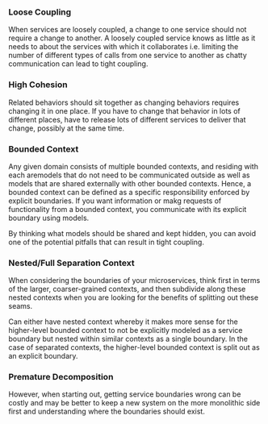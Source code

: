 ### Loose Coupling

When services are loosely coupled, a change to one service should not require a change to another. A loosely coupled service knows as little as it needs to about the services with which it collaborates i.e. limiting the number of different types of calls from one service to another as chatty communication can lead to tight coupling.

### High Cohesion

Related behaviors should sit together as changing behaviors requires changing it in one place. If you have to change that behavior in lots of different places, have to release lots of different services to deliver that change, possibly at the same time.

### Bounded Context

Any given domain consists of multiple bounded contexts, and residing with each aremodels that do not need to be communicated outside as well as models that are shared externally with other bounded contexts. Hence, a bounded context can be defined as a specific responsibility enforced by explicit boundaries. If you want information or makg requests of functionality from a bounded context, you communicate with its explicit boundary using models.

By thinking what models should be shared and kept hidden, you can avoid one of the potential pitfalls that can result in tight coupling.

### Nested/Full Separation Context

When considering the boundaries of your microservices, think first in terms of the larger, coarser-grained contexts, and then subdivide along these nested contexts when you are looking for the benefits of splitting out these seams.

Can either have nested context whereby it makes more sense for the higher-level bounded context to not be explicitly modeled as a service boundary but nested within similar contexts as a single boundary. In the case of separated contexts, the higher-level bounded context is split out as an explicit boundary.

### Premature Decomposition

However, when starting out, getting service boundaries wrong can be costly and may be better to keep a new system on the more monolithic side first and understanding where the boundaries should exist.
